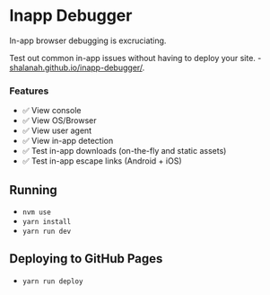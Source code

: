 # Inapp Debugger

In-app browser debugging is excruciating.

Test out common in-app issues without having to deploy your site. - [shalanah.github.io/inapp-debugger/](https://shalanah.github.io/inapp-debugger/).

### Features

- ✅ View console
- ✅ View OS/Browser
- ✅ View user agent
- ✅ View in-app detection
- ✅ Test in-app downloads (on-the-fly and static assets)
- ✅ Test in-app escape links (Android + iOS)

## Running

- `nvm use`
- `yarn install`
- `yarn run dev`

## Deploying to GitHub Pages

- `yarn run deploy`
